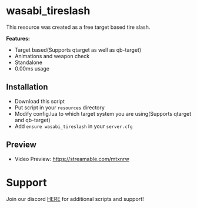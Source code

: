 # wasabi_tireslash

This resource was created as a free target based tire slash.

<b>Features:</b>
- Target based(Supports qtarget as well as qb-target)
- Animations and weapon check
- Standalone
- 0.00ms usage


## Installation

- Download this script
- Put script in your `resources` directory
- Modify config.lua to which target system you are using(Supports qtarget and qb-target)
- Add `ensure wasabi_tireslash` in your `server.cfg`

## Preview
- Video Preview: https://streamable.com/mtxnrw

# Support
Join our discord <a href='https://discord.gg/XJFNyMy3Bv'>HERE</a> for additional scripts and support!
